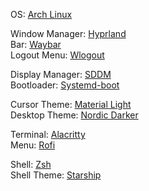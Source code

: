 OS: [Arch Linux](https://archlinux.org/)

Window Manager: [Hyprland](https://hyprland.org/)\
Bar: [Waybar](https://github.com/Alexays/Waybar)\
Logout Menu: [Wlogout](https://github.com/ArtsyMacaw/wlogout)

Display Manager: [SDDM](https://github.com/sddm/sddm)\
Bootloader: [Systemd-boot](https://wiki.archlinux.org/title/systemd-boot)

Cursor Theme: [Material Light](https://www.pling.com/p/1346778)\
Desktop Theme: [Nordic Darker](https://www.pling.com/p/1267246/)

Terminal: [Alacritty](https://github.com/alacritty/alacritty)\
Menu: [Rofi](https://github.com/lbonn/rofi)

Shell: [Zsh](https://ohmyz.sh/)\
Shell Theme: [Starship](https://ohmyz.sh/)